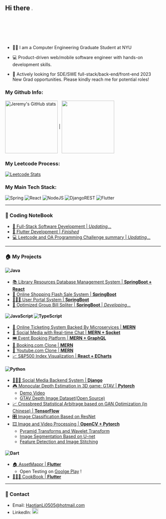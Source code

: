 ## Hi there <img src="https://media.giphy.com/media/hvRJCLFzcasrR4ia7z/giphy.gif" width="2.5%"/>

- 🧑‍🎓 I am a Computer Engineering Graduate Student at NYU

- 💻 Product-driven web/mobile software engineer with hands-on development skills.

- 💼 Actively looking for SDE/SWE full-stack/back-end/front-end 2023 New Grad opportunities. Please kindly reach me for potential roles!


### My Github Info:
<!-- <div style="display: flex; justify-content: space-between; flex-direction: row;">
    <div>
        <a href="https://github.com/anuraghazra/github-readme-stats"><img align="center" src="https://github-readme-stats.vercel.app/api?username=JeremyLi17&theme=radical" alt="Jeremy's GitHub stats" width="40%" height="200px"/></a>
    </div>
    <div>
        <a href="https://github.com/anuraghazra/github-readme-stats"><img align="center" src="https://github-readme-stats.vercel.app/api/top-langs/?username=JeremyLi17&hide_progress=true&theme=radical" width="40%" height="200px"/></a>
    </div>
</div> -->
<a href="https://github.com/anuraghazra/github-readme-stats"><img align="center" src="https://github-readme-stats.vercel.app/api?username=JeremyLi17&theme=radical" alt="Jeremy's GitHub stats" height="170px"/></a> | <a href="https://github.com/anuraghazra/github-readme-stats"><img align="center" src="https://github-readme-stats.vercel.app/api/top-langs/?username=JeremyLi17&theme=radical&hide_progress=true" height="170px"/></a>

### My Leetcode Process:
[![Leetcode Stats](https://leetcode-stats-six.vercel.app/api?username=jeremyli17&theme=dark)](https://leetcode.com/jeremyli17/)

### My Main Tech Stack:
![Spring](https://img.shields.io/badge/spring-%236DB33F.svg?style=for-the-badge&logo=spring&logoColor=white) ![React](https://img.shields.io/badge/react-%2320232a.svg?style=for-the-badge&logo=react&logoColor=%2361DAFB) ![NodeJS](https://img.shields.io/badge/node.js-6DA55F?style=for-the-badge&logo=node.js&logoColor=white) ![DjangoREST](https://img.shields.io/badge/DJANGO-REST-ff1709?style=for-the-badge&logo=django&logoColor=white&color=ff1709&labelColor=gray) ![Flutter](https://img.shields.io/badge/Flutter-%2302569B.svg?style=for-the-badge&logo=Flutter&logoColor=white) 

---
### 📔 Coding NoteBook

- [📔 Full-Stack Software Development | *Updating...*](https://elemental-trollius-a38.notion.site/Full-Stack-Design-9395a3178f554bf8a69bf2acf137c4c8)
- [📙 Flutter Development | *Finished*](https://drive.google.com/file/d/1CX9jmRSuGbB0ohGAQR40-tVOvgXBZakv/view?usp=sharing)
- [💻 Leetcode and OA Programming Challenge summary | *Updating...*](https://www.notion.so/6d4bf7f827f64fe2acef57e7bd2bd09f?v=cbf8119bdf224c55b3f495261b1880c1&pvs=4)

---
### 🏠 My Projects
#### ![Java](https://img.shields.io/badge/java-%23ED8B00.svg?style=for-the-badge&logo=java&logoColor=white)
- [📚 Library Resources Database Management System | **SpringBoot + React**](https://github.com/JeremyLi17/Library_Resources_DB_Management_System)
- [🛒 Online Shopping Flash Sale System | **SpringBoot**](https://github.com/JeremyLi17/Online_SecKill_System)
- [🙋🏻‍♂️ User Portal System | **SpringBoot**](https://github.com/JeremyLi17/UserPortal_System)
- [🧾 Optimized Group Bill Spliter | **SpringBoot** | *Developing...*](https://github.com/JeremyLi17/Bill_Split)


#### ![JavaScript](https://img.shields.io/badge/javascript-%23323330.svg?style=for-the-badge&logo=javascript&logoColor=%23F7DF1E) ![TypeScript](https://img.shields.io/badge/typescript-%23007ACC.svg?style=for-the-badge&logo=typescript&logoColor=white)
- [🎫 Online Ticketing System Backed By Microservices | **MERN**](https://github.com/JeremyLi17/Online_Ticketing_Microservices)
- [💬 Social Media with Real-time Chat | **MERN + Socket**](https://github.com/JeremyLi17/Social_Media_with_RealTime_Online_Chat)
- [🎟️ Event Booking Platform | **MERN + GraphQL**](https://github.com/JeremyLi17/Event-Booking-GraphQL)
- [🏨 Booking.com Clone | **MERN**](https://github.com/JeremyLi17/Booking_System)
- [🎥 Youtube.com Clone | **MERN**](https://github.com/JeremyLi17/Clone_YouTube)
- [📈 S&P500 Index Visualization | **React + ECharts**](https://github.com/JeremyLi17/SP500_OHLC_Visualization)


#### ![Python](https://img.shields.io/badge/python-3670A0?style=for-the-badge&logo=python&logoColor=ffdd54)
- [🧑🏻‍💼 Social Media Backend System | **Django**](https://github.com/JeremyLi17/Social-Media-Backend-System)
- [🎮 Monocular Depth Estimation in 3D game: GTAV | **Pytorch**](https://drive.google.com/file/d/186CO0Hr6ntT5zQ6TCEz-Xnb9Y7u15iex/view?usp=sharing)
  - [Demo Video](https://youtube.com/shorts/JJqnTYTIdRE)
  - [GTAV Depth Image Dataset(Open Source)](https://drive.google.com/file/d/15RsHsYQ3iXJw3sAFx4TMkjWzkjH2leA2/view?usp=sharing)
- [📈 Crossbreed Statistical Arbitrage based on GAN Optimization (in Chinese) | **TensorFlow**](https://drive.google.com/file/d/1P_lwB6mCoxfhs5YtSsRtyAvJhKla8t1B/view?usp=sharing)
- [🎛️ Image Classification Based on ResNet](https://github.com/JeremyLi17/ResNet_Image_Classification_Model)
- [🎞️ Image and Video Processing | **OpenCV + Pytorch**](https://github.com/JeremyLi17/Image_and_Video_Processing)
  - [Pyramid Transforms and Wavelet Transform](https://github.com/JeremyLi17/Image_and_Video_Processing/blob/main/Pyramid_Transforms.ipynb)
  - [Image Segmentation Based on U-net](https://github.com/JeremyLi17/Image_and_Video_Processing/blob/main/U-net_for_image_segmentation.ipynb)
  - [Feature Detection and Image Stitching](https://github.com/JeremyLi17/Image_and_Video_Processing/blob/main/Feature_Detection_and_Image_Stitching.ipynb)


#### ![Dart](https://img.shields.io/badge/dart-%230175C2.svg?style=for-the-badge&logo=dart&logoColor=white)
- [🏠 AssetMappr | **Flutter**](https://github.com/annawangkkk/AssetMappr-Mobile-APP)
  - Open Testing on [Goolge Play](https://play.google.com/store/apps/details?id=com.assetmappr.asset_mappr) !
- [🧑🏻‍🍳 CookBook | **Flutter**](https://github.com/JeremyLi17/Favorite_Food)

---
### 📇 Contact
- Email: HaotianLi0505@hotmail.com
- LinkedIn: [<img src="https://img.shields.io/badge/linkedin-%230077B5.svg?style=for-the-badge&logo=linkedin&logoColor=white" justify-content="center" height="20px">](https://www.linkedin.com/in/haotian-li-596a6a247/)